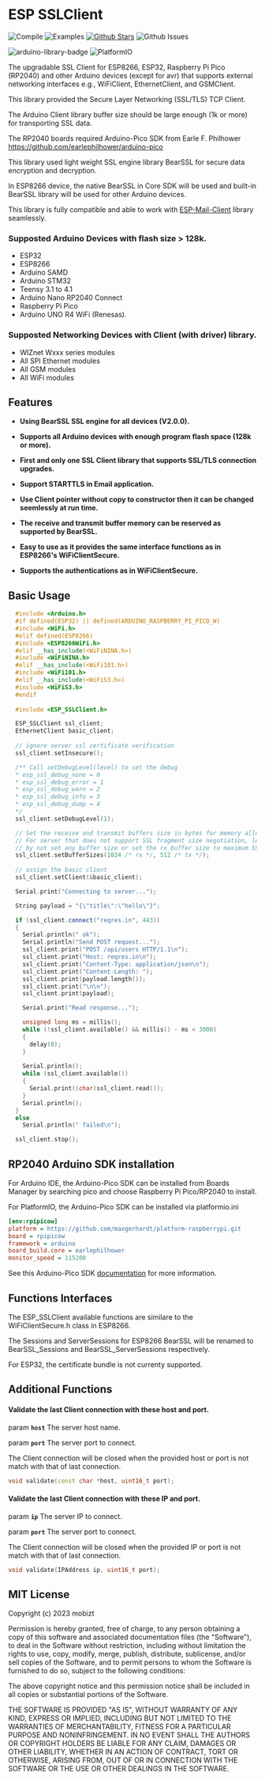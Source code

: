 # ESP SSLClient

![Compile](https://github.com/mobizt/ESP_SSLClient/actions/workflows/compile_library.yml/badge.svg) ![Examples](https://github.com/mobizt/ESP_SSLClient/actions/workflows/compile_examples.yml/badge.svg)  [![Github Stars](https://img.shields.io/github/stars/mobizt/ESP_SSLClient?logo=github)](https://github.com/mobizt/ESP_SSLClient/stargazers) ![Github Issues](https://img.shields.io/github/issues/mobizt/ESP_SSLClient?logo=github)

![arduino-library-badge](https://www.ardu-badge.com/badge/ESP_SSLClient.svg) ![PlatformIO](https://badges.registry.platformio.org/packages/mobizt/library/ESP_SSLClient.svg)

The upgradable SSL Client for ESP8266, ESP32, Raspberry Pi Pico (RP2040) and other Arduino devices (except for avr) that supports external networking interfaces e.g., WiFiClient, EthernetClient, and GSMClient.

This library provided the Secure Layer Networking (SSL/TLS) TCP Client.

The Arduino Client library buffer size should be large enough (1k or more) for transporting SSL data.

The RP2040 boards required Arduino-Pico SDK from Earle F. Philhower https://github.com/earlephilhower/arduino-pico

This library used light weight SSL engine library BearSSL for secure data encryption and decryption.

In ESP8266 device, the native BearSSL in Core SDK will be used and built-in BearSSL library will be used for other Arduino devices.

This library is fully compatible and able to work with [ESP-Mail-Client](https://github.com/mobizt/ESP-Mail-Client) library seamlessly.


### Supposted Arduino Devices with flash size > 128k.

 * ESP32
 * ESP8266
 * Arduino SAMD
 * Arduino STM32
 * Teensy 3.1 to 4.1
 * Arduino Nano RP2040 Connect
 * Raspberry Pi Pico
 * Arduino UNO R4 WiFi (Renesas).
 
 ### Supposted Networking Devices with Client (with driver) library.

 * WIZnet Wxxx series modules
 * All SPI Ethernet modules
 * All GSM modules
 * All WiFi modules

 
## Features

* **Using BearSSL SSL engine for all devices (V2.0.0).**

* **Supports all Arduino devices with enough program flash space (128k or more).**

* **First and only one SSL Client library that supports SSL/TLS connection upgrades.**

* **Support STARTTLS in Email application.**

* **Use Client pointer without copy to constructor then it can be changed seemlessly at run time.**

* **The receive and transmit buffer memory can be reserved as supported by BearSSL.**

* **Easy to use as it provides the same interface functions as in ESP8266's WiFiClientSecure.**

* **Supports the authentications as in WiFiClientSecure.**



## Basic Usage
```cpp
  #include <Arduino.h>
  #if defined(ESP32) || defined(ARDUINO_RASPBERRY_PI_PICO_W)
  #include <WiFi.h>
  #elif defined(ESP8266)
  #include <ESP8266WiFi.h>
  #elif __has_include(<WiFiNINA.h>)
  #include <WiFiNINA.h>
  #elif __has_include(<WiFi101.h>)
  #include <WiFi101.h>
  #elif __has_include(<WiFiS3.h>)
  #include <WiFiS3.h>
  #endif
  
  #include <ESP_SSLClient.h>

  ESP_SSLClient ssl_client;
  EthernetClient basic_client;
  
  // ignore server ssl certificate verification
  ssl_client.setInsecure();

  /** Call setDebugLevel(level) to set the debug
  * esp_ssl_debug_none = 0
  * esp_ssl_debug_error = 1
  * esp_ssl_debug_warn = 2
  * esp_ssl_debug_info = 3
  * esp_ssl_debug_dump = 4
  */
  ssl_client.setDebugLevel(1);

  // Set the receive and transmit buffers size in bytes for memory allocation (512 to 16384).
  // For server that does not support SSL fragment size negotiation, leave this setting the default value
  // by not set any buffer size or set the rx buffer size to maximum SSL record size (16384) and 512 for tx buffer size.  
  ssl_client.setBufferSizes(1024 /* rx */, 512 /* tx */);
  
  // assign the basic client
  ssl_client.setClient(&basic_client);

  Serial.print("Connecting to server...");

  String payload = "{\"title\":\"hello\"}";

  if (ssl_client.connect("reqres.in", 443))
  {
    Serial.println(" ok");
    Serial.println("Send POST request...");
    ssl_client.print("POST /api/users HTTP/1.1\n");
    ssl_client.print("Host: reqres.in\n");
    ssl_client.print("Content-Type: application/json\n");
    ssl_client.print("Content-Length: ");
    ssl_client.print(payload.length());
    ssl_client.print("\n\n");
    ssl_client.print(payload);

    Serial.print("Read response...");

    unsigned long ms = millis();
    while (!ssl_client.available() && millis() - ms < 3000)
    {
      delay(0);
    }
    
    Serial.println();
    while (ssl_client.available())
    {
      Serial.print((char)ssl_client.read());
    }
    Serial.println();
  }
  else
    Serial.println(" failed\n");

  ssl_client.stop();

```

## RP2040 Arduino SDK installation

For Arduino IDE, the Arduino-Pico SDK can be installed from Boards Manager by searching pico and choose Raspberry Pi Pico/RP2040 to install.

For PlatformIO, the Arduino-Pico SDK can be installed via platformio.ini

```ini
[env:rpipicow]
platform = https://github.com/maxgerhardt/platform-raspberrypi.git
board = rpipicow
framework = arduino
board_build.core = earlephilhower
monitor_speed = 115200
```

See this Arduino-Pico SDK [documentation](https://arduino-pico.readthedocs.io/en/latest/) for more information.



## Functions Interfaces

The ESP_SSLClient available functions are similare to the WiFiClientSecure.h class in ESP8266.

The Sessions and ServerSessions for ESP8266 BearSSL will be renamed to BearSSL_Sessions and BearSSL_ServerSessions respectively.

For ESP32, the certificate bundle is not currenty supported.

## Additional Functions



#### Validate the last Client connection with these host and port.

param **`host`** The server host name.

param **`port`** The server port to connect.

The Client connection will be closed when the provided host or port is not match with that of last connection.

```cpp
void validate(const char *host, uint16_t port);
```


#### Validate the last Client connection with these IP and port.

param **`ip`** The server IP to connect.

param **`port`** The server port to connect.

The Client connection will be closed when the provided IP or port is not match with that of last connection.

```cpp
void validate(IPAddress ip, uint16_t port);
```

## MIT License

Copyright (c) 2023 mobizt

Permission is hereby granted, free of charge, to any person obtaining a copy
of this software and associated documentation files (the "Software"), to deal
in the Software without restriction, including without limitation the rights
to use, copy, modify, merge, publish, distribute, sublicense, and/or sell
copies of the Software, and to permit persons to whom the Software is
furnished to do so, subject to the following conditions:

The above copyright notice and this permission notice shall be included in all
copies or substantial portions of the Software.

THE SOFTWARE IS PROVIDED "AS IS", WITHOUT WARRANTY OF ANY KIND, EXPRESS OR
IMPLIED, INCLUDING BUT NOT LIMITED TO THE WARRANTIES OF MERCHANTABILITY,
FITNESS FOR A PARTICULAR PURPOSE AND NONINFRINGEMENT. IN NO EVENT SHALL THE
AUTHORS OR COPYRIGHT HOLDERS BE LIABLE FOR ANY CLAIM, DAMAGES OR OTHER
LIABILITY, WHETHER IN AN ACTION OF CONTRACT, TORT OR OTHERWISE, ARISING FROM,
OUT OF OR IN CONNECTION WITH THE SOFTWARE OR THE USE OR OTHER DEALINGS IN THE
SOFTWARE.
